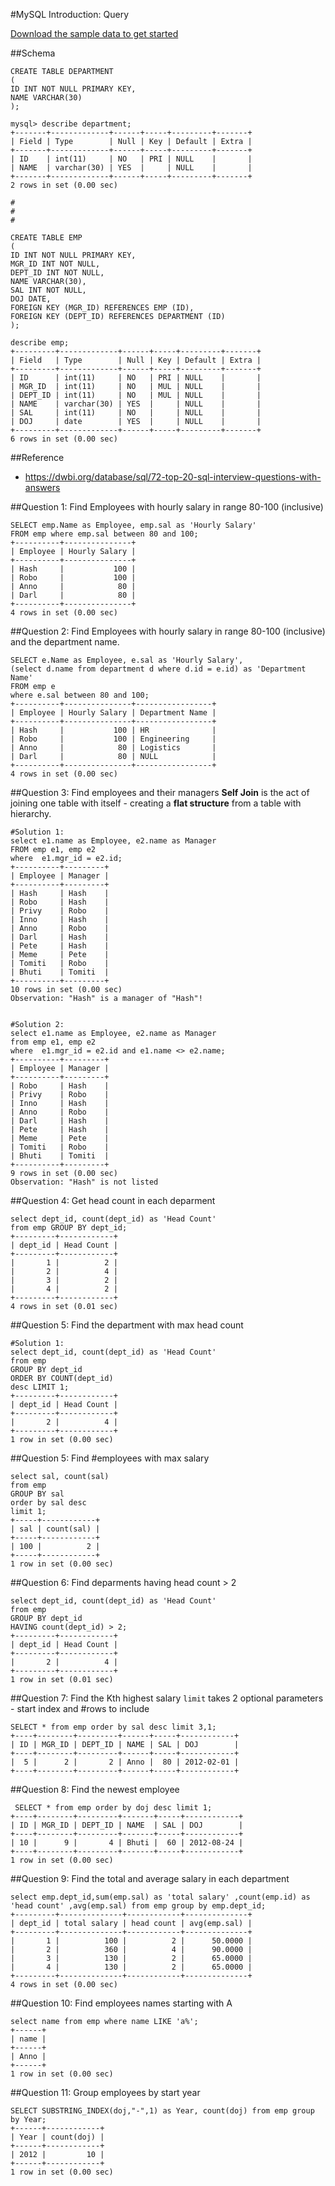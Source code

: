 
#MySQL Introduction: Query

[Download the sample data to get started](https://github.com/harishvc/quick-references/blob/master/mysql/sql/test.sql)

##Schema
```
CREATE TABLE DEPARTMENT 
(
ID INT NOT NULL PRIMARY KEY, 
NAME VARCHAR(30)   
); 

mysql> describe department;
+-------+-------------+------+-----+---------+-------+
| Field | Type        | Null | Key | Default | Extra |
+-------+-------------+------+-----+---------+-------+
| ID    | int(11)     | NO   | PRI | NULL    |       |
| NAME  | varchar(30) | YES  |     | NULL    |       |
+-------+-------------+------+-----+---------+-------+
2 rows in set (0.00 sec)

#
#
#

CREATE TABLE EMP
(
ID INT NOT NULL PRIMARY KEY, 
MGR_ID INT NOT NULL,
DEPT_ID INT NOT NULL, 
NAME VARCHAR(30), 
SAL INT NOT NULL, 
DOJ DATE, 
FOREIGN KEY (MGR_ID) REFERENCES EMP (ID), 
FOREIGN KEY (DEPT_ID) REFERENCES DEPARTMENT (ID)
); 

describe emp;
+---------+-------------+------+-----+---------+-------+
| Field   | Type        | Null | Key | Default | Extra |
+---------+-------------+------+-----+---------+-------+
| ID      | int(11)     | NO   | PRI | NULL    |       |
| MGR_ID  | int(11)     | NO   | MUL | NULL    |       |
| DEPT_ID | int(11)     | NO   | MUL | NULL    |       |
| NAME    | varchar(30) | YES  |     | NULL    |       |
| SAL     | int(11)     | NO   |     | NULL    |       |
| DOJ     | date        | YES  |     | NULL    |       |
+---------+-------------+------+-----+---------+-------+
6 rows in set (0.00 sec)
```

##Reference
 * https://dwbi.org/database/sql/72-top-20-sql-interview-questions-with-answers

##Question 1: Find Employees with hourly salary in range 80-100 (inclusive)
```
SELECT emp.Name as Employee, emp.sal as 'Hourly Salary' 
FROM emp where emp.sal between 80 and 100;
+----------+---------------+
| Employee | Hourly Salary |
+----------+---------------+
| Hash     |           100 |
| Robo     |           100 |
| Anno     |            80 |
| Darl     |            80 |
+----------+---------------+
4 rows in set (0.00 sec)
```

##Question 2: Find Employees with hourly salary in range 80-100 (inclusive) and the department name.
```
SELECT e.Name as Employee, e.sal as 'Hourly Salary', 
(select d.name from department d where d.id = e.id) as 'Department Name' 
FROM emp e 
where e.sal between 80 and 100;
+----------+---------------+-----------------+
| Employee | Hourly Salary | Department Name |
+----------+---------------+-----------------+
| Hash     |           100 | HR              |
| Robo     |           100 | Engineering     |
| Anno     |            80 | Logistics       |
| Darl     |            80 | NULL            |
+----------+---------------+-----------------+
4 rows in set (0.00 sec)
```


##Question 3: Find employees and their managers
**Self Join** is the act of joining one table with itself  - creating a **flat structure** from a table with hierarchy.
```
#Solution 1:
select e1.name as Employee, e2.name as Manager 
FROM emp e1, emp e2 
where  e1.mgr_id = e2.id;
+----------+---------+
| Employee | Manager |
+----------+---------+
| Hash     | Hash    |
| Robo     | Hash    |
| Privy    | Robo    |
| Inno     | Hash    |
| Anno     | Robo    |
| Darl     | Hash    |
| Pete     | Hash    |
| Meme     | Pete    |
| Tomiti   | Robo    |
| Bhuti    | Tomiti  |
+----------+---------+
10 rows in set (0.00 sec)
Observation: "Hash" is a manager of "Hash"!


#Solution 2:
select e1.name as Employee, e2.name as Manager 
from emp e1, emp e2 
where  e1.mgr_id = e2.id and e1.name <> e2.name;
+----------+---------+
| Employee | Manager |
+----------+---------+
| Robo     | Hash    |
| Privy    | Robo    |
| Inno     | Hash    |
| Anno     | Robo    |
| Darl     | Hash    |
| Pete     | Hash    |
| Meme     | Pete    |
| Tomiti   | Robo    |
| Bhuti    | Tomiti  |
+----------+---------+
9 rows in set (0.00 sec)
Observation: "Hash" is not listed
```


##Question 4: Get head count in each deparment
```
select dept_id, count(dept_id) as 'Head Count' 
from emp GROUP BY dept_id;
+---------+------------+
| dept_id | Head Count |
+---------+------------+
|       1 |          2 |
|       2 |          4 |
|       3 |          2 |
|       4 |          2 |
+---------+------------+
4 rows in set (0.01 sec)
```

##Question 5: Find the department with max head count
```
#Solution 1:
select dept_id, count(dept_id) as 'Head Count' 
from emp 
GROUP BY dept_id  
ORDER BY COUNT(dept_id) 
desc LIMIT 1;
+---------+------------+
| dept_id | Head Count |
+---------+------------+
|       2 |          4 |
+---------+------------+
1 row in set (0.00 sec)
```

##Question 5: Find #employees with max salary
```
select sal, count(sal) 
from emp 
GROUP BY sal 
order by sal desc 
limit 1;
+-----+------------+
| sal | count(sal) |
+-----+------------+
| 100 |          2 |
+-----+------------+
1 row in set (0.00 sec)
```

##Question 6: Find deparments having head count > 2
```
select dept_id, count(dept_id) as 'Head Count' 
from emp 
GROUP BY dept_id  
HAVING count(dept_id) > 2;
+---------+------------+
| dept_id | Head Count |
+---------+------------+
|       2 |          4 |
+---------+------------+
1 row in set (0.01 sec)
```

##Question 7: Find the Kth highest salary
`limit` takes 2 optional parameters -  start index and #rows to include
```
SELECT * from emp order by sal desc limit 3,1;
+----+--------+---------+------+-----+------------+
| ID | MGR_ID | DEPT_ID | NAME | SAL | DOJ        |
+----+--------+---------+------+-----+------------+
|  5 |      2 |       2 | Anno |  80 | 2012-02-01 |
+----+--------+---------+------+-----+------------+
```

##Question 8: Find the newest employee
```
 SELECT * from emp order by doj desc limit 1;
+----+--------+---------+-------+-----+------------+
| ID | MGR_ID | DEPT_ID | NAME  | SAL | DOJ        |
+----+--------+---------+-------+-----+------------+
| 10 |      9 |       4 | Bhuti |  60 | 2012-08-24 |
+----+--------+---------+-------+-----+------------+
1 row in set (0.00 sec)
```

##Question 9: Find the total and average salary in each department
```
select emp.dept_id,sum(emp.sal) as 'total salary' ,count(emp.id) as 'head count' ,avg(emp.sal) from emp group by emp.dept_id;
+---------+--------------+------------+--------------+
| dept_id | total salary | head count | avg(emp.sal) |
+---------+--------------+------------+--------------+
|       1 |          100 |          2 |      50.0000 |
|       2 |          360 |          4 |      90.0000 |
|       3 |          130 |          2 |      65.0000 |
|       4 |          130 |          2 |      65.0000 |
+---------+--------------+------------+--------------+
4 rows in set (0.00 sec)
```

##Question 10: Find employees names starting with A
```
select name from emp where name LIKE 'a%';
+------+
| name |
+------+
| Anno |
+------+
1 row in set (0.00 sec)
```

##Question 11: Group employees by start year
```
SELECT SUBSTRING_INDEX(doj,"-",1) as Year, count(doj) from emp group by Year;
+------+------------+
| Year | count(doj) |
+------+------------+
| 2012 |         10 |
+------+------------+
1 row in set (0.00 sec)
```



